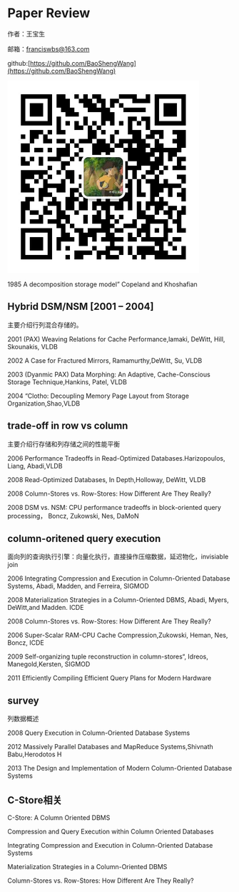 # Paper Review

作者：王宝生

邮箱：franciswbs@163.com

github:[https://github.com/BaoShengWang](https://github.com/BaoShengWang)

![](/assets/微信.jpg)



1985 A decomposition storage model” Copeland and Khoshafian

## Hybrid DSM/NSM \[2001 – 2004\]

主要介绍行列混合存储的。

2001 \(PAX\) Weaving Relations for Cache Performance,lamaki, DeWitt, Hill, Skounakis, VLDB

2002 A Case for Fractured Mirrors, Ramamurthy,DeWitt, Su, VLDB

2003 \(Dyanmic PAX\) Data Morphing: An Adaptive, Cache-Conscious Storage Technique,Hankins, Patel, VLDB

2004 “Clotho: Decoupling Memory Page Layout from Storage Organization,Shao,VLDB

## trade-off in row vs column

主要介绍行存储和列存储之间的性能平衡

2006 Performance Tradeoffs in Read-Optimized Databases.Harizopoulos, Liang, Abadi,VLDB

2008 Read-Optimized Databases, In Depth,Holloway, DeWitt, VLDB

2008 Column-Stores vs. Row-Stores: How Different Are They Really?

2008 DSM vs. NSM: CPU performance tradeoffs in block-oriented query processing， Boncz, Zukowski, Nes, DaMoN

## column-oritened query execution

面向列的查询执行引擎：向量化执行，直接操作压缩数据，延迟物化，invisiable join

2006 Integrating Compression and Execution in Column-Oriented Database Systems, Abadi, Madden, and Ferreira, SIGMOD

2008 Materialization Strategies in a Column-Oriented DBMS, Abadi, Myers, DeWitt,and Madden. ICDE

2008 Column-Stores vs. Row-Stores: How Different Are They Really?

2006 Super-Scalar RAM-CPU Cache Compression,Zukowski, Heman, Nes, Boncz, ICDE

2009 Self-organizing tuple reconstruction in column-stores“, Idreos, Manegold,Kersten, SIGMOD

2011 Efficiently Compiling Efficient Query Plans for Modern Hardware

## survey

列数据概述

2008 Query Execution in Column-Oriented Database Systems

2012 Massively Parallel Databases and MapReduce Systems,Shivnath Babu,Herodotos H

2013 The Design and Implementation of Modern Column-Oriented Database Systems

## C-Store相关

C-Store: A Column Oriented DBMS

Compression and Query Execution within Column Oriented Databases

Integrating Compression and Execution in Column-Oriented Database Systems

Materialization Strategies in a Column-Oriented DBMS

Column-Stores vs. Row-Stores: How Different Are They Really?

